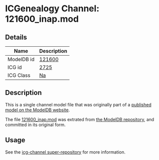 # ICGenealogy Channel: 121600\_inap.mod

## Details

Name | Description
---- | -----------
ModelDB id | [121600](http://senselab.med.yale.edu/ModelDB/ShowModel.cshtml?model=121600)
ICG id | [2725](http://icg.neurotheory.ox.ac.uk/channels/2/2725)
ICG Class | [Na](http://icg.neurotheory.ox.ac.uk/channels/2)

## Description

This is a single channel model file that was originally part of a [published model on the ModelDB website](http://senselab.med.yale.edu/mModelDB/ShowModel.cshtml?model=121600).

The file [121600\_inap.mod](121600_inap.mod) was extrated from [the ModelDB repository](http://senselab.med.yale.edu/ModelDB/ShowModel.cshtml?model=121600), and committed in its original form.

## Usage

See the [icg-channel super-repository](https://github.com/icgenealogy/icg-channels) for more information.